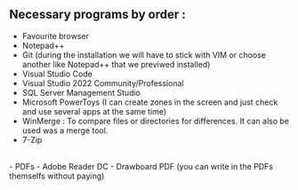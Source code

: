 
## Necessary programs by order :
- Favourite browser
- Notepad++ 
- Git (during the installation we will have to stick with VIM or choose another like Notepad++ that we previwed installed)
- Visual Studio Code
- Visual Studio 2022 Community/Professional
- SQL Server Management Studio
- Microsoft PowerToys (I can create zones in the screen and just check and use several apps at the same time)
- WinMerge : To compare files or directories for differences. It can also be used was a merge tool. 
- 7-Zip
<br/>
- PDFs
   - Adobe Reader DC 
   - Drawboard PDF (you can write in the PDFs themselfs without paying)
